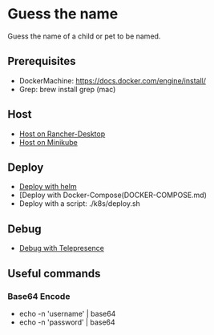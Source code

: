 # Guess the name
Guess the name of a child or pet to be named.

## Prerequisites
- DockerMachine: https://docs.docker.com/engine/install/
- Grep: brew install grep (mac)

## Host
- [Host on Rancher-Desktop](RANCHER-DESKTOP.md)
- [Host on Minikube](MINIKUBE.md)

## Deploy
- [Deploy with helm](HELM.md)
- [Deploy with Docker-Compose(DOCKER-COMPOSE.md)
- Deploy with a script: ./k8s/deploy.sh

## Debug
- [Debug with Telepresence](TELEPRESENCE.md)

## Useful commands

### Base64 Encode
- echo -n 'username' | base64
- echo -n 'password' | base64

